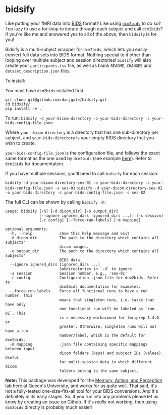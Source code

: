 # bidsify

Like putting your fMRI data into [BIDS](https://bids.neuroimaging.io/) format? Like using [`dcm2bids`](https://cbedetti.github.io/Dcm2Bids/) to do so? Too lazy to use a for-loop to iterate through each subject and call `dcm2bids`? If you're like me and answered yes to all of the above, then `bidsify` is for you!

Bidsify is a multi-subject wrapper for `dcm2bids`, which lets you easily convert full data sets into BIDS format. Nothing special to it other than looping over multiple subject and session directories! `bidsify` will also create your `participants.tsv` file, as well as blank `README`, `CHANGES` and `dataset_description.json` files.  

To install:

You must have `dcm2bids` installed first.

```
git clone git@github.com:danjgale/bidsify.git
cd bidsify/
pip install -e .
```

To run:
`bidsify -d your-dicom-directory -o your-bids-directory -c your-bids-config-file.json`

Where `your-dicom-directory` is a directory that has one sub-directory per subject, and `your-bids-directory` is your empty BIDS directory that you wish to create.  

`your-bids-config-file.json` is the configuration file, and follows the exact same format as the one used by `dcm2bids` (see example [here](https://github.com/cbedetti/Dcm2Bids/blob/master/example/config.json)). Refer to `dcm2bids` for documentation.

If you have multiple sessions, you'll need to call `bidsify` for each session:

`bidsify -d your-dicom-directory-ses-01 -o your-bids-directory -c your-bids-config-file.json -s ses-01`
`bidsify -d your-dicom-directory-ses-02 -o your-bids-directory -c your-bids-config-file.json -s ses-02`

The full CLI can be shown by calling `bidsify -h`:

```
usage: bidsify [-h] [-d dicom_dir] [-o output_dir]
               [--ignore ignored_dirs [ignored_dirs ...]] [-s session]
               [-c config] [--force-run-labels] [-m mapping]

optional arguments:
  -h, --help            show this help message and exit
  -d dicom_dir          The path to the directory which contains all subjects'
                        dicom images.
  -o output_dir         The path to the directory which contains all subjects'
                        BIDS data.
  --ignore ignored_dirs [ignored_dirs ...]
                        Subdirectories in `-d` to ignore.
  -s session            Session number, e.g., 'ses-01'
  -c config             Configuration .json file for dcm2bids. Refer to
                        dcm2bids documentation for examples.
  --force-run-labels    Force all functional runs to have a run number. This
                        means that singleton runs, i.e. tasks that have only
                        one functional run will be labeled as `run-01`. This
                        is a necessary workaround for fmriprep 1.4.0 or
                        greater. Otherwise, singleton runs will not have a run
                        number/label, which is the default for dcm2bids.
  -m mapping            .json file containing specific mappings between input
                        dicom folders (keys) and subject IDs (values). Useful
                        for multi-session data in which different dicom
                        folders belong to the same subject.

```

**Note:** This package was developed for the [Memory, Action, and Perception](http://www.gallivanmaplab.com/home) lab here at Queen's University, and works for us quite well. That said, it's not a fully-tested one-size-fits-all tool for your BIDS conversions. And it's definitely in its early stages. So, if you run into any problems please let us know by creating an issue on Github. If it's *really* not working, then using `dcm2bids` directly is probably much easier!
